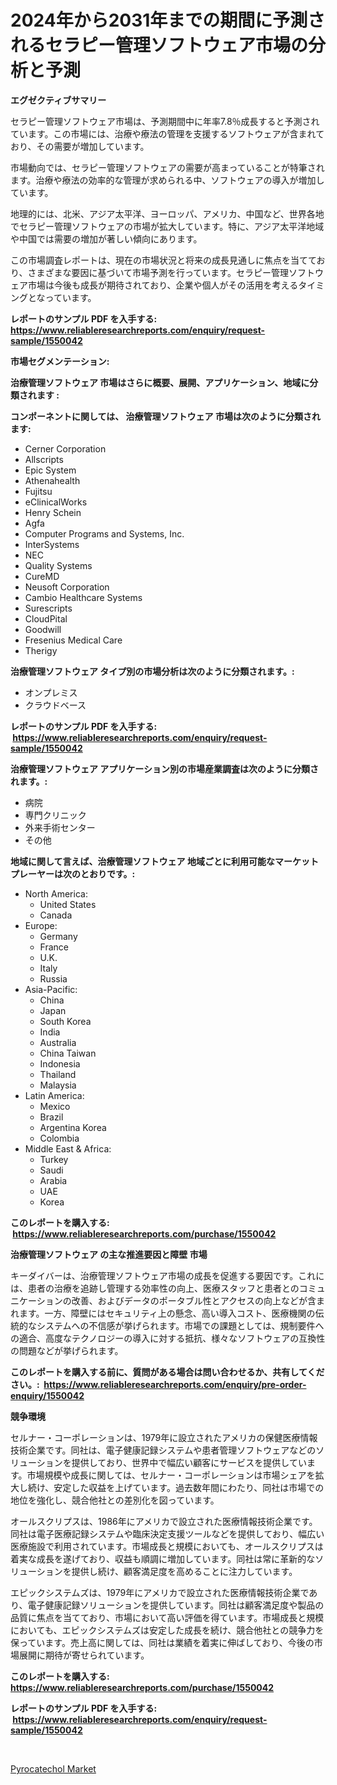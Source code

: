 <p><h1>2024年から2031年までの期間に予測されるセラピー管理ソフトウェア市場の分析と予測</h1></p><p><strong>エグゼクティブサマリー</strong></p>
<p><p>セラピー管理ソフトウェア市場は、予測期間中に年率7.8％成長すると予測されています。この市場には、治療や療法の管理を支援するソフトウェアが含まれており、その需要が増加しています。</p><p>市場動向では、セラピー管理ソフトウェアの需要が高まっていることが特筆されます。治療や療法の効率的な管理が求められる中、ソフトウェアの導入が増加しています。</p><p>地理的には、北米、アジア太平洋、ヨーロッパ、アメリカ、中国など、世界各地でセラピー管理ソフトウェアの市場が拡大しています。特に、アジア太平洋地域や中国では需要の増加が著しい傾向にあります。</p><p>この市場調査レポートは、現在の市場状況と将来の成長見通しに焦点を当てており、さまざまな要因に基づいて市場予測を行っています。セラピー管理ソフトウェア市場は今後も成長が期待されており、企業や個人がその活用を考えるタイミングとなっています。</p></p>
<p><strong>レポートのサンプル PDF を入手する: <a href="https://www.reliableresearchreports.com/enquiry/request-sample/1550042">https://www.reliableresearchreports.com/enquiry/request-sample/1550042</a></strong></p>
<p><strong>市場セグメンテーション:</strong></p>
<p><strong> 治療管理ソフトウェア 市場はさらに概要、展開、アプリケーション、地域に分類されます :</strong></p>
<p><strong>コンポーネントに関しては、 治療管理ソフトウェア 市場は次のように分類されます: &nbsp;</strong></p>
<p><ul><li>Cerner Corporation</li><li>Allscripts</li><li>Epic System</li><li>Athenahealth</li><li>Fujitsu</li><li>eClinicalWorks</li><li>Henry Schein</li><li>Agfa</li><li>Computer Programs and Systems, Inc.</li><li>InterSystems</li><li>NEC</li><li>Quality Systems</li><li>CureMD</li><li>Neusoft Corporation</li><li>Cambio Healthcare Systems</li><li>Surescripts</li><li>CloudPital</li><li>Goodwill</li><li>Fresenius Medical Care</li><li>Therigy</li></ul></p>
<p><strong> 治療管理ソフトウェア タイプ別の市場分析は次のように分類されます。:</strong></p>
<p><ul><li>オンプレミス</li><li>クラウドベース</li></ul></p>
<p><strong>レポートのサンプル PDF を入手する: &nbsp;<a href="https://www.reliableresearchreports.com/enquiry/request-sample/1550042">https://www.reliableresearchreports.com/enquiry/request-sample/1550042</a></strong></p>
<p><strong> 治療管理ソフトウェア アプリケーション別の市場産業調査は次のように分類されます。:</strong></p>
<p><ul><li>病院</li><li>専門クリニック</li><li>外来手術センター</li><li>その他</li></ul></p>
<p><strong>地域に関して言えば、治療管理ソフトウェア 地域ごとに利用可能なマーケットプレーヤーは次のとおりです。:</strong></p>
<p><ul>
    <li>
        North America:
        <ul>
            <li>United States</li>
            <li>Canada</li>
        </ul>
    </li>
    <li>
        Europe:
        <ul>
            <li>Germany</li>
            <li>France</li>
            <li>U.K.</li>
            <li>Italy</li>
            <li>Russia</li>
        </ul>
    </li>
    <li>
        Asia-Pacific:
        <ul>
            <li>China</li>
            <li>Japan</li>
            <li>South Korea</li>
            <li>India</li>
            <li>Australia</li>
            <li>China Taiwan</li>
            <li>Indonesia</li>
            <li>Thailand</li>
            <li>Malaysia</li>
        </ul>
    </li>
    <li>
        Latin America:
        <ul>
            <li>Mexico</li>
            <li>Brazil</li>
            <li>Argentina Korea</li>
            <li>Colombia</li>
        </ul>
    </li>
    <li>
        Middle East & Africa:
        <ul>
            <li>Turkey</li>
            <li>Saudi</li>
            <li>Arabia</li>
            <li>UAE</li>
            <li>Korea</li>
        </ul>
    </li>
    </ul></p>
<p><strong>このレポートを購入する: &nbsp;<a href="https://www.reliableresearchreports.com/purchase/1550042">https://www.reliableresearchreports.com/purchase/1550042</a></strong></p>
<p><strong>治療管理ソフトウェア の主な推進要因と障壁 市場</strong></p>
<p><p>キーダイバーは、治療管理ソフトウェア市場の成長を促進する要因です。これには、患者の治療を追跡し管理する効率性の向上、医療スタッフと患者とのコミュニケーションの改善、およびデータのポータブル性とアクセスの向上などが含まれます。一方、障壁にはセキュリティ上の懸念、高い導入コスト、医療機関の伝統的なシステムへの不信感が挙げられます。市場での課題としては、規制要件への適合、高度なテクノロジーの導入に対する抵抗、様々なソフトウェアの互換性の問題などが挙げられます。</p></p>
<p><strong>このレポートを購入する前に、質問がある場合は問い合わせるか、共有してください。:&nbsp; <a href="https://www.reliableresearchreports.com/enquiry/pre-order-enquiry/1550042">https://www.reliableresearchreports.com/enquiry/pre-order-enquiry/1550042</a></strong></p>
<p><strong>競争環境</strong></p>
<p><p>セルナー・コーポレーションは、1979年に設立されたアメリカの保健医療情報技術企業です。同社は、電子健康記録システムや患者管理ソフトウェアなどのソリューションを提供しており、世界中で幅広い顧客にサービスを提供しています。市場規模や成長に関しては、セルナー・コーポレーションは市場シェアを拡大し続け、安定した収益を上げています。過去数年間にわたり、同社は市場での地位を強化し、競合他社との差別化を図っています。</p><p>オールスクリプスは、1986年にアメリカで設立された医療情報技術企業です。同社は電子医療記録システムや臨床決定支援ツールなどを提供しており、幅広い医療施設で利用されています。市場成長と規模においても、オールスクリプスは着実な成長を遂げており、収益も順調に増加しています。同社は常に革新的なソリューションを提供し続け、顧客満足度を高めることに注力しています。</p><p>エピックシステムズは、1979年にアメリカで設立された医療情報技術企業であり、電子健康記録ソリューションを提供しています。同社は顧客満足度や製品の品質に焦点を当てており、市場において高い評価を得ています。市場成長と規模においても、エピックシステムズは安定した成長を続け、競合他社との競争力を保っています。売上高に関しては、同社は業績を着実に伸ばしており、今後の市場展開に期待が寄せられています。</p></p>
<p><strong>このレポートを購入する: &nbsp; <a href="https://www.reliableresearchreports.com/purchase/1550042">https://www.reliableresearchreports.com/purchase/1550042</a></strong></p>
<p><strong>レポートのサンプル PDF を入手する: &nbsp;<a href="https://www.reliableresearchreports.com/enquiry/request-sample/1550042">https://www.reliableresearchreports.com/enquiry/request-sample/1550042</a></strong><strong></strong></p>
<p>&nbsp;</p>
<p><p><a href="https://copper-carbon-84f.notion.site/Insights-into-Pyrocatechol-Market-Size-Analysing-Market-Share-Trends-and-Growth-from-2024-to-2031-ddb7a134913e4105b6ee00f035e6d7ad">Pyrocatechol Market</a></p></p>